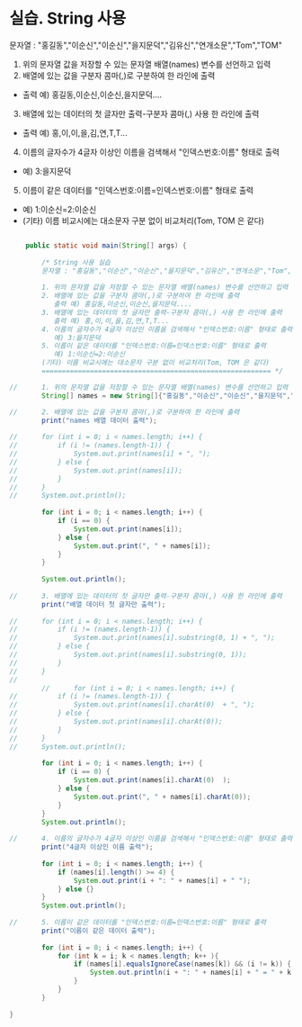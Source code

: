 # 실습. String 사용

문자열 : "홍길동","이순신","이순신","을지문덕","김유신","연개소문","Tom","TOM"
		
1. 위의 문자열 값을 저장할 수 있는 문자열 배열(names) 변수를 선언하고 입력
2. 배열에 있는 값을 구분자 콤마(,)로 구분하여 한 라인에 출력
- 출력 예) 홍길동,이순신,이순신,을지문덕....
3. 배열에 있는 데이터의 첫 글자만 출력-구분자 콤마(,) 사용 한 라인에 출력
- 출력 예) 홍,이,이,을,김,연,T,T...
4. 이름의 글자수가 4글자 이상인 이름을 검색해서 "인덱스번호:이름" 형태로 출력
- 예) 3:을지문덕
5. 이름이 같은 데이터를 "인덱스번호:이름=인덱스번호:이름" 형태로 출력
- 예) 1:이순신=2:이순신
- (기타) 이름 비교시에는 대소문자 구분 없이 비교처리(Tom, TOM 은 같다)

```java

	public static void main(String[] args) {
		
		/* String 사용 실습
		문자열 : "홍길동","이순신","이순신","을지문덕","김유신","연개소문","Tom","TOM"
		
		1. 위의 문자열 값을 저장할 수 있는 문자열 배열(names) 변수를 선언하고 입력
		2. 배열에 있는 값을 구분자 콤마(,)로 구분하여 한 라인에 출력
		   출력 예) 홍길동,이순신,이순신,을지문덕....
		3. 배열에 있는 데이터의 첫 글자만 출력-구분자 콤마(,) 사용 한 라인에 출력
		   출력 예) 홍,이,이,을,김,연,T,T...
		4. 이름의 글자수가 4글자 이상인 이름을 검색해서 "인덱스번호:이름" 형태로 출력
		   예) 3:을지문덕
		5. 이름이 같은 데이터를 "인덱스번호:이름=인덱스번호:이름" 형태로 출력
		   예) 1:이순신=2:이순신
		(기타) 이름 비교시에는 대소문자 구분 없이 비교처리(Tom, TOM 은 같다)
		========================================================= */

//		1. 위의 문자열 값을 저장할 수 있는 문자열 배열(names) 변수를 선언하고 입력
		String[] names = new String[]{"홍길동","이순신","이순신","을지문덕","김유신","연개소문","Tom","TOM"};

//		2. 배열에 있는 값을 구분자 콤마(,)로 구분하여 한 라인에 출력
		print("names 배열 데이터 출력");
		
//		for (int i = 0; i < names.length; i++) {
//			if (i != (names.length-1)) {
//				System.out.print(names[i] + ", ");
//			} else {
//				System.out.print(names[i]);				
//			}
//		}
//		System.out.println();
		
		for (int i = 0; i < names.length; i++) {
			if (i == 0) {
				System.out.print(names[i]);
			} else {
				System.out.print(", " + names[i]);				
			}
		}
		
		System.out.println();	
		
//		3. 배열에 있는 데이터의 첫 글자만 출력-구분자 콤마(,) 사용 한 라인에 출력
		print("배열 데이터 첫 글자만 출력");
		
//		for (int i = 0; i < names.length; i++) {
//			if (i != (names.length-1)) {
//				System.out.print(names[i].substring(0, 1) + ", ");
//			} else {
//				System.out.print(names[i].substring(0, 1));
//			}
//		}	
//		
		//		for (int i = 0; i < names.length; i++) {
//			if (i != (names.length-1)) {
//				System.out.print(names[i].charAt(0)  + ", ");
//			} else {
//				System.out.print(names[i].charAt(0));
//			}
//		}	
//		System.out.println();
		
		for (int i = 0; i < names.length; i++) {
			if (i == 0) {
				System.out.print(names[i].charAt(0)  );
			} else {
				System.out.print(", " + names[i].charAt(0));
			}
		}	
		System.out.println();
		
//		4. 이름의 글자수가 4글자 이상인 이름을 검색해서 "인덱스번호:이름" 형태로 출력
		print("4글자 이상인 이름 출력");
		
		for (int i = 0; i < names.length; i++) {
			if (names[i].length() >= 4) {
				System.out.print(i + ": " + names[i] + " ");
			} else {}
		}
		System.out.println();
			
//		5. 이름이 같은 데이터를 "인덱스번호:이름=인덱스번호:이름" 형태로 출력
		print("이름이 같은 데이터 출력");
		
		for (int i = 0; i < names.length; i++) {
			for (int k = i; k < names.length; k++ ){
				if (names[i].equalsIgnoreCase(names[k]) && (i != k)) {
					System.out.println(i + ": " + names[i] + " = " + k + ": " + names[k]);
				}
			}
		}
		
}

```

